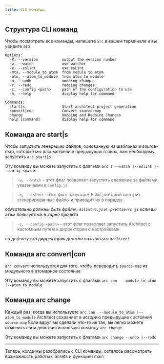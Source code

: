 ```yaml
---
title: CLI команды
---
```


## Структура CLI команд

Чтобы посмотреть все команды, напишите `arc` в вашем терминале
и вы увидите это 
```shell
Options:
  -V, --version           output the version number
  -w, --watch             use watcher
  -e, --eslint            use esLint
  -mta, --module_to_atom  from module to atom
  -atm, --atom_to_module  from atom to module
  -u, --undo              undoing changes
  -r, --redo              redoing changes
  -c, --config <path>     path of the configuration to use
  -h, --help              display help for command

Commands:
  start|s                 Start architect-project generation
  convert|con             Convert source-map
  change                  Undoing and Redoing Changes
  help [command]          display help for command
```

## Команда arc start|s 

Чтобы запустить генерацию файлов, основанную на шаблонах и source-map,
которые мы рассмотрели в предыдущих главах, вам необходиму запустить
`arc start|s` . 

Эту команду вы можете запустить с флагами
`arc s --watch |--eslint |--config <path>`
>`-w, --watch` - этот флаг позволяет запустить слежение за файлами,
> указанными в `config.js`

>`-e, --eslint` - этот флаг запускает Eslint, который смотрит сгенерированные
> файлы и приводит их в порядок 

*обязательно должны быть файлы `.eslintrc.js` и `.prettierrc.js`
если вы этим пользуетесь в корне проекта*

> `-c, --config <path>`  - этот флаг позволяет запустить Architect
> с кастомным путём к дирректории с настройками 

*по дефолту эта дирректория должна называться `architect`*

## Команда arc convert|con

`arc convert` используется для того, чтобы переводить `source-map`
из модульного в атомарное состояние

Эту команду вы можете запустить с флагами
`arc con  --module_to_atom |--atom_to_module`

## Команда arc change

Каждый раз, когда вы используете 
`arc con  --module_to_atom |--atom_to_module` Architect 
сохраняет в историю предыдущие состояния `source-map` 
Если вдруг вы сделали что-то не так, вы легко можете
отменить свои действия используя команду
`arc change`

Эту команду вы можете запустить с флагами
`arc change --undo |--redo`

***
Теперь, когда мы разобрались с CLI команды, осталось рассмотреть
возможность работы с assets и функцией main